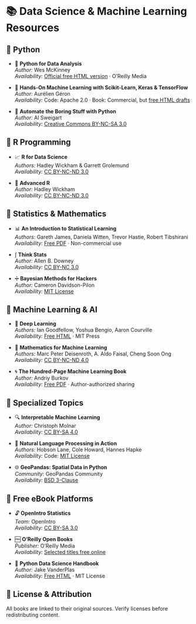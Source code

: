 # 📚 Data Science & Machine Learning Resources

## 📌 Python
- 🐍 **Python for Data Analysis**  
  *Author:* Wes McKinney  
  *Availability:* [Official free HTML version](https://wesmckinney.com/book/) · O’Reilly Media  

- 🤖 **Hands-On Machine Learning with Scikit-Learn, Keras & TensorFlow**  
  *Author:* Aurélien Géron  
  *Availability:* Code: Apache 2.0 · Book: Commercial, but [free HTML drafts](https://github.com/ageron/handson-ml2)  

- 🧠 **Automate the Boring Stuff with Python**  
  *Author:* Al Sweigart  
  *Availability:* [Creative Commons BY-NC-SA 3.0](https://automatetheboringstuff.com/)  

## 📌 R Programming
- 📈 **R for Data Science**  
  *Authors:* Hadley Wickham & Garrett Grolemund  
  *Availability:* [CC BY-NC-ND 3.0](https://r4ds.had.co.nz/)  

- 🧬 **Advanced R**  
  *Author:* Hadley Wickham  
  *Availability:* [CC BY-NC-ND 3.0](https://adv-r.hadley.nz/)  

## 📌 Statistics & Mathematics
- 📊 **An Introduction to Statistical Learning**  
  *Authors:* Gareth James, Daniela Witten, Trevor Hastie, Robert Tibshirani  
  *Availability:* [Free PDF](https://www.statlearning.com/) · Non-commercial use  

- ∫ **Think Stats**  
  *Author:* Allen B. Downey  
  *Availability:* [CC BY-NC 3.0](https://greenteapress.com/wp/think-stats-2e/)  

- ➗ **Bayesian Methods for Hackers**  
  *Author:* Cameron Davidson-Pilon  
  *Availability:* [MIT License](https://github.com/CamDavidsonPilon/Probabilistic-Programming-and-Bayesian-Methods-for-Hackers)  

## 📌 Machine Learning & AI
- 🧠 **Deep Learning**  
  *Authors:* Ian Goodfellow, Yoshua Bengio, Aaron Courville  
  *Availability:* [Free HTML](https://www.deeplearningbook.org/) · MIT Press  

- 🤖 **Mathematics for Machine Learning**  
  *Authors:* Marc Peter Deisenroth, A. Aldo Faisal, Cheng Soon Ong  
  *Availability:* [CC BY-NC-ND 4.0](https://mml-book.github.io/)  

- 🌀 **The Hundred-Page Machine Learning Book**  
  *Author:* Andriy Burkov  
  *Availability:* [Free PDF](http://themlbook.com/) · Author-authorized sharing  

## 📌 Specialized Topics
- 🔍 **Interpretable Machine Learning**  
  *Author:* Christoph Molnar  
  *Availability:* [CC BY-SA 4.0](https://christophm.github.io/interpretable-ml-book/)  

- 📜 **Natural Language Processing in Action**  
  *Authors:* Hobson Lane, Cole Howard, Hannes Hapke  
  *Availability:* Code: [MIT License](https://github.com/hbredin/nlp-in-action)  

- 🌐 **GeoPandas: Spatial Data in Python**  
  *Community:* GeoPandas Community  
  *Availability:* [BSD 3-Clause](https://geopandas.org/en/stable/)  

## 📌 Free eBook Platforms
- 🔓 **OpenIntro Statistics**  
  *Team:* OpenIntro  
  *Availability:* [CC BY-SA 3.0](https://www.openintro.org/)  

- 🆓 **O’Reilly Open Books**  
  *Publisher:* O’Reilly Media  
  *Availability:* [Selected titles free online](https://www.oreilly.com/openbook/)  

- 📘 **Python Data Science Handbook**  
  *Author:* Jake VanderPlas  
  *Availability:* [Free HTML](https://jakevdp.github.io/PythonDataScienceHandbook/) · MIT License  

## 📜 License & Attribution  
All books are linked to their original sources. Verify licenses before redistributing content.  
